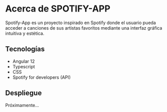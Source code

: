 # Acerca de SPOTIFY-APP

Spotify-App es un proyecto inspirado en Spotify donde el usuario pueda acceder a canciones de sus artistas favoritos mediante una interfaz gráfica intuitiva y estética.

## Tecnologías

* Angular 12
* Typescript
* CSS
* Spotify for developers (API)

## Despliegue

Próximamente...


